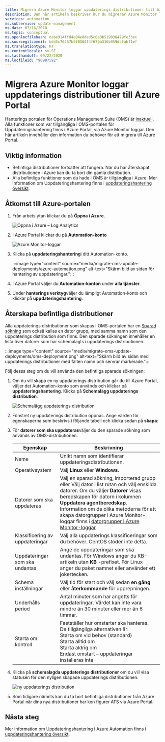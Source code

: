 ```yaml
---
title: Migrera Azure Monitor loggar uppdaterings distributioner till Azure Portal
description: Den här artikeln beskriver hur du migrerar Azure Monitor loggar uppdaterings distributioner till Azure Portal.
services: automation
ms.subservice: update-management
ms.date: 07/16/2018
ms.topic: conceptual
ms.openlocfilehash: dabe914ffd4e84e8ded5c0e3b519036479fe33ec
ms.sourcegitcommit: bdd5c76457b0f0504f4f679a316b959dcfabf1ef
ms.translationtype: MT
ms.contentlocale: sv-SE
ms.lasthandoff: 09/22/2020
ms.locfileid: "90987592"
---
```

# <a name="migrate-azure-monitor-logs-update-deployments-to-azure-portal"></a>Migrera Azure Monitor loggar uppdaterings distributioner till Azure Portal

Hanterings portalen för Operations Management Suite (OMS) är [inaktuell](../azure-monitor/platform/oms-portal-transition.md). Alla funktioner som var tillgängliga i OMS-portalen för Uppdateringshantering finns i Azure Portal, via Azure Monitor loggar. Den här artikeln innehåller den information du behöver för att migrera till Azure Portal.

## <a name="key-information"></a>Viktig information

* Befintliga distributioner fortsätter att fungera. När du har återskapat distributionen i Azure kan du ta bort din gamla distribution.
* Alla befintliga funktioner som du hade i OMS är tillgängliga i Azure. Mer information om Uppdateringshantering finns i [uppdateringshantering översikt](update-management/update-mgmt-overview.md).

## <a name="access-the-azure-portal"></a>Åtkomst till Azure-portalen

1. Från arbets ytan klickar du på **Öppna i Azure**. 

    ![Öppna i Azure – Log Analytics](media/migrate-oms-update-deployments/link-to-azure-portal.png)

2. I Azure Portal klickar du på **Automation-konto**

    ![Azure Monitor-loggar](media/migrate-oms-update-deployments/log-analytics.png)

3. Klicka på **uppdateringshantering**i ditt Automation-konto.

    :::image type="content" source="media/migrate-oms-update-deployments/azure-automation.png" alt-text="Skärm bild av sidan för hantering av uppdateringar.":::

4. I Azure Portal väljer du **Automation-konton** under **alla tjänster**. 

5. Under **hanterings verktyg**väljer du lämpligt Automation-konto och klickar på **uppdateringshantering**.

## <a name="recreate-existing-deployments"></a>Återskapa befintliga distributioner

Alla uppdaterings distributioner som skapas i OMS-portalen har en [Sparad sökning](../azure-monitor/platform/computer-groups.md) som också kallas en dator grupp, med samma namn som den uppdaterings distribution som finns. Den sparade sökningen innehåller en lista över datorer som har schemalagts i uppdaterings distributionen.

:::image type="content" source="media/migrate-oms-update-deployments/oms-deployment.png" alt-text="Skärm bild av sidan med uppdaterings distributioner med fälten namn och servrar markerade.":::

Följ dessa steg om du vill använda den befintliga sparade sökningen:

1. Om du vill skapa en ny uppdaterings distribution går du till Azure Portal, väljer det Automation-konto som används och klickar på **uppdateringshantering**. Klicka på **Schemalägg uppdaterings distribution**.

    ![Schemalägg uppdaterings distribution](media/migrate-oms-update-deployments/schedule-update-deployment.png)

2. Fönstret ny uppdaterings distribution öppnas. Ange värden för egenskaperna som beskrivs i följande tabell och klicka sedan på **skapa**:

3. För **datorer som ska uppdateras**väljer du den sparade sökning som används av OMS-distributionen.

    | Egenskap | Beskrivning |
    | --- | --- |
    |Name |Unikt namn som identifierar uppdateringsdistributionen. |
    |Operativsystem| Välj **Linux** eller **Windows**.|
    |Datorer som ska uppdateras |Välj en sparad sökning, importerad grupp eller Välj dator i list rutan och välj enskilda datorer. Om du väljer **Datorer** visas beredskapen för datorn i kolumnen **Uppdatera agentberedskap**.</br> Information om de olika metoderna för att skapa datorgrupper i Azure Monitor-loggar finns i [datorgrupper i Azure Monitor-loggar](../azure-monitor/platform/computer-groups.md) |
    |Klassificering av uppdateringar|Välj alla uppdaterings klassificeringar som du behöver. CentOS stöder inte detta.|
    |Uppdateringar som ska undantas|Ange de uppdateringar som ska undantas. För Windows anger du KB-artikeln utan **KB** -prefixet. För Linux anger du paket namnet eller använder ett jokertecken.  |
    |Schema inställningar|Välj tid för start och välj sedan **en gång** eller **återkommande** för upprepningen. | 
    | Underhålls period |Antal minuter som har angetts för uppdateringar. Värdet kan inte vara mindre än 30 minuter eller mer än 6 timmar. |
    | Starta om kontroll| Fastställer hur omstarter ska hanteras.</br>De tillgängliga alternativen är:</br>Starta om vid behov (standard)</br>Starta alltid om</br>Starta aldrig om</br>Endast omstart – uppdateringar installeras inte|

4. Klicka på **schemalagda uppdaterings distributioner** om du vill visa statusen för den nyligen skapade uppdaterings distributionen.

    ![ny uppdaterings distribution](media/migrate-oms-update-deployments/new-update-deployment.png)

5. Som tidigare nämnts kan du ta bort befintliga distributioner från Azure Portal när dina nya distributioner har kon figurer ATS via Azure Portal.

## <a name="next-steps"></a>Nästa steg

Mer information om Uppdateringshantering i Azure Automation finns i [uppdateringshantering översikt](update-management/update-mgmt-overview.md).
